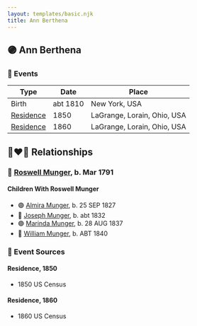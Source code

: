 ```yaml
---
layout: templates/basic.njk
title: Ann Berthena
---
```

## 🟣 Ann Berthena

### 📆 Events

Type | Date | Place
------ | ------ | ------
Birth | abt 1810 | New York, USA
[Residence](#event-event-0) | 1850 | LaGrange, Lorain, Ohio, USA
[Residence](#event-event-1) | 1860 | LaGrange, Lorain, Ohio, USA

## 👩‍❤️‍👨 Relationships

### 🔵 [Roswell Munger](/people/2/21686617), b. Mar 1791

#### Children With Roswell Munger
* 🟣 [Almira Munger](/people/3/36419408), b. 25 SEP 1827
* 🔵 [Joseph Munger](/people/8/88850948), b. abt 1832
* 🟣 [Marinda Munger](/people/4/42602883), b. 28 AUG 1837
* 🔵 [William Munger](/people/8/84347792), b. ABT 1840
### 📰 Event Sources

#### <a id="event-event-0"></a> Residence, 1850
* 1850 US Census

#### <a id="event-event-1"></a> Residence, 1860
* 1860 US Census
